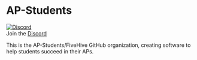 # AP-Students

[![Discord](https://img.shields.io/discord/181970867549503489)](https://discord.gg/apstudents)\
Join the [Discord](https://discord.gg/apstudents)

This is the AP-Students/FiveHive GitHub organization, creating software to help students succeed in their APs.
